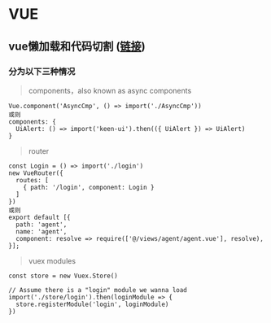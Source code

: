 # VUE

## vue懒加载和代码切割  ([链接]("https://alexjoverm.github.io/2017/07/16/Lazy-load-in-Vue-using-Webpack-s-code-splitting/" "vue实现懒加载"))
### 分为以下三种情况
> components，also known as async components
```
Vue.component('AsyncCmp', () => import('./AsyncCmp'))
或则
components: {
  UiAlert: () => import('keen-ui').then(({ UiAlert }) => UiAlert)
}
```
> router
```
const Login = () => import('./login')
new VueRouter({
  routes: [
    { path: '/login', component: Login }
  ]
})
或则
export default [{
  path: 'agent',
  name: 'agent',
  component: resolve => require(['@/views/agent/agent.vue'], resolve),
}];
```
> vuex modules
```
const store = new Vuex.Store()

// Assume there is a "login" module we wanna load
import('./store/login').then(loginModule => {
  store.registerModule('login', loginModule)
})
```
